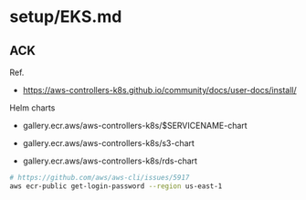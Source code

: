 # setup/EKS.md

## ACK

Ref.
* https://aws-controllers-k8s.github.io/community/docs/user-docs/install/

Helm charts
* gallery.ecr.aws/aws-controllers-k8s/$SERVICENAME-chart

* gallery.ecr.aws/aws-controllers-k8s/s3-chart
* gallery.ecr.aws/aws-controllers-k8s/rds-chart

```bash
# https://github.com/aws/aws-cli/issues/5917
aws ecr-public get-login-password --region us-east-1
```
